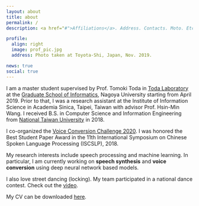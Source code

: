 ```yaml
---
layout: about
title: about
permalink: /
description: <a href="#">Affiliations</a>. Address. Contacts. Moto. Etc.

profile:
  align: right
  image: prof_pic.jpg
  address: Photo taken at Toyota-Shi, Japan, Nov. 2019.

news: true
social: true
---
```


I am a master student supervised by Prof. Tomoki Toda in [Toda Laboratory](https://www.toda.is.i.nagoya-u.ac.jp) at the [Graduate School of Informatics](https://www.i.nagoya-u.ac.jp/graduate-school-of-informatics/), Nagoya University starting from April 2019. Prior to that, I was a research assistant at the Institute of Information Science in Academia Sinica, Taipei, Taiwan with advisor Prof. Hsin-Min Wang. I received B.S. in Computer Science and Information Engineering from [National Taiwan University](https://www.ntu.edu.tw/) in 2018.

I co-organized the [Voice Conversion Challenge 2020](http://www.vc-challenge.org/). I was honored the Best Student Paper Award in the 11th International Symposium on Chinese Spoken Language Processing (ISCSLP), 2018. 

My research interests include speech processing and machine learning. In particular, I am currently working on **speech synthesis** and **voice conversion** using deep neural network based models.

I also love street dancing (locking). My team participated in a national dance contest. Check out the [video](https://www.youtube.com/watch?v=7kfGe7zuQ5g).

My CV can be downloaded [here](./assets/pdf/CV-wchuang.pdf).